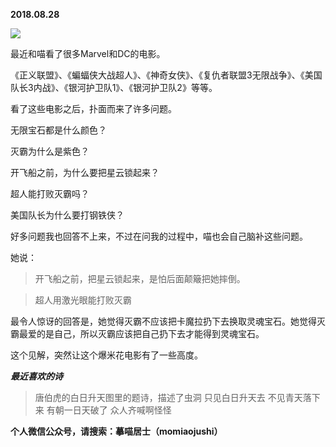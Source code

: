 
          
            
**2018.08.28**



![](//upload-images.jianshu.io/upload_images/51001-7d20f521f0d54039.jpeg)




最近和喵看了很多Marvel和DC的电影。

《正义联盟》、《蝙蝠侠大战超人》、《神奇女侠》、《复仇者联盟3无限战争》、《美国队长3内战》、《银河护卫队1》、《银河护卫队2》等等。

看了这些电影之后，扑面而来了许多问题。

无限宝石都是什么颜色？

灭霸为什么是紫色？

开飞船之前，为什么要把星云锁起来？

超人能打败灭霸吗？

美国队长为什么要打钢铁侠？

好多问题我也回答不上来，不过在问我的过程中，喵也会自己脑补这些问题。

她说：
>开飞船之前，把星云锁起来，是怕后面颠簸把她摔倒。


>超人用激光眼能打败灭霸



最令人惊讶的回答是，她觉得灭霸不应该把卡魔拉扔下去换取灵魂宝石。她觉得灭霸最爱的是自己，所以灭霸应该把自己扔下去才能得到灵魂宝石。

这个见解，突然让这个爆米花电影有了一些高度。


***最近喜欢的诗***
>唐伯虎的白日升天图里的题诗，描述了虫洞
只见白日升天去
不见青天落下来
有朝一日天破了
众人齐喊啊怪怪




**个人微信公众号，请搜索：摹喵居士（momiaojushi）**

          
        